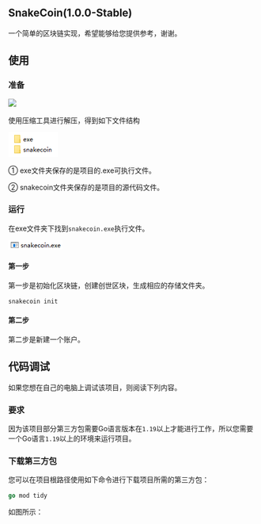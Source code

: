 ## SnakeCoin(1.0.0-Stable)

一个简单的区块链实现，希望能够给您提供参考，谢谢。

## 使用

### 准备



![](./img/01.png)

使用压缩工具进行解压，得到如下文件结构

![](./img/02.png)

① exe文件夹保存的是项目的.exe可执行文件。

② snakecoin文件夹保存的是项目的源代码文件。

### 运行

在exe文件夹下找到`snakecoin.exe`执行文件。

![](./img/03.png)

#### 第一步

第一步是初始化区块链，创建创世区块，生成相应的存储文件夹。

```go
snakecoin init
```


#### 第二步

第二步是新建一个账户。

## 代码调试

如果您想在自己的电脑上调试该项目，则阅读下列内容。

### 要求

因为该项目部分第三方包需要Go语言版本在`1.19`以上才能进行工作，所以您需要一个Go语言`1.19`以上的环境来运行项目。

### 下载第三方包

您可以在项目根路径使用如下命令进行下载项目所需的第三方包：

```go
go mod tidy
```

如图所示：
